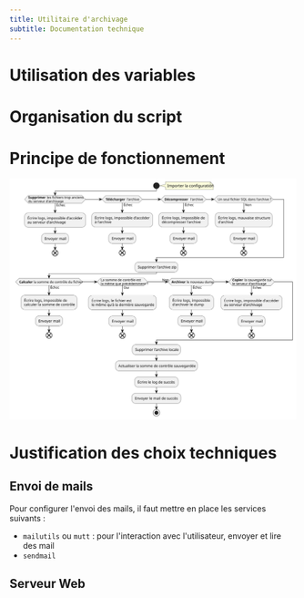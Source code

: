 ```yaml
---
title: Utilitaire d'archivage
subtitle: Documentation technique
---
```


# Utilisation des variables

# Organisation du script

# Principe de fonctionnement

<!--Ça peut être cool si on fait un schéma propre avec PlantUML pour montrer les connexions et interactions entre serveurs-->

![Diagramme d'activité](./activite.svg)

# Justification des choix techniques

## Envoi de mails

Pour configurer l'envoi des mails, il faut mettre en place les services suivants :

- `mailutils` ou `mutt` : pour l'interaction avec l'utilisateur, envoyer et lire des mail
- `sendmail`

## Serveur Web

